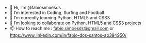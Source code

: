 - 👋 Hi, I’m @fabiosimoesds
- 👀 I’m interested in Coding, Surfing and Football
- 🌱 I’m currently learning Python, HTML5 and CSS3
- 💞️ I’m looking to collaborate on Python, HTML5 and CSS3 projects
- 📫 How to reach me : fabio.simoesds@gmail.com or https://www.linkedin.com/in/fabio-dos-santos-ab394950/

<!---
fabiosimoesds/fabiosimoesds is a ✨ special ✨ repository because its `README.md` (this file) appears on your GitHub profile.
You can click the Preview link to take a look at your changes.
--->
